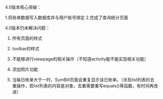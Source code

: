 4.0版本核心突破：

1.将账单数据写入数据库并与用户账号绑定
2.完成了查询统计页面

4.0版本仍未解决问题：

1. 所有页面的样式

2. toolbar的样式

3. 不能够进行viewpage的相关操作（不知道activity能不能实现相关功能）

4. 添加照片功能

5. 当每日账单大于一时，SumBill页面会重复显示该日账单。（涉及list列表的去重操作，若list列表的内容是对象，去重需要重写equals()等函数，有时间再改进）
